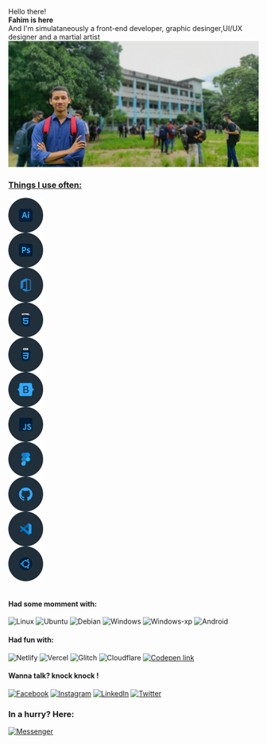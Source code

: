 Hello there! <br>
**Fahim is here** <br>
And I'm simulataneously a front-end developer, graphic desinger,UI/UX designer and a martial artist
![Mahtamun Hoque Fahim standing alone in front of his school](https://raw.githubusercontent.com/mahtamun-hoque-fahim/server/main/for-readme/1629271120685(1).jpg) <br>

<u><h3>Things I use often:</h3></u>
<div height="90rem" width="210rem" style="display:grid;">
<img src="https://raw.githubusercontent.com/mahtamun-hoque-fahim/server/48cb0cab391c310afca7186acfdf3cef90b71b2b/for-readme/readme%20badge%201.svg" alt=" Adobe Illustraotr  " style="display:block;" height="70rem">
<img src="https://raw.githubusercontent.com/mahtamun-hoque-fahim/server/48cb0cab391c310afca7186acfdf3cef90b71b2b/for-readme/readme%20badge%202.svg" alt=" Adobe Photoshop  " style="display:block;" height="70rem">
<img src="https://raw.githubusercontent.com/mahtamun-hoque-fahim/server/48cb0cab391c310afca7186acfdf3cef90b71b2b/for-readme/readme%20badge%203.svg" alt=" Microsoft Office  " style="display:block;" height="70rem">
<img src="https://raw.githubusercontent.com/mahtamun-hoque-fahim/server/48cb0cab391c310afca7186acfdf3cef90b71b2b/for-readme/readme%20badge%204.svg" alt=" HTML5  " style="display:block;" height="70rem">
<img src="https://raw.githubusercontent.com/mahtamun-hoque-fahim/server/48cb0cab391c310afca7186acfdf3cef90b71b2b/for-readme/readme%20badge%205.svg" alt=" CSS3  " style="display:block;" height="70rem">
<img src="https://raw.githubusercontent.com/mahtamun-hoque-fahim/server/48cb0cab391c310afca7186acfdf3cef90b71b2b/for-readme/readme%20badge%206.svg" alt=" Bootstrap  " style="display:block;" height="70rem">
<img src="https://raw.githubusercontent.com/mahtamun-hoque-fahim/server/48cb0cab391c310afca7186acfdf3cef90b71b2b/for-readme/readme%20badge%207.svg" alt="  JavaScript " style="display:block;" height="70rem">
<img src="https://raw.githubusercontent.com/mahtamun-hoque-fahim/server/48cb0cab391c310afca7186acfdf3cef90b71b2b/for-readme/readme%20badge%2011.svg" alt="  Git " style="display:block;" height="70rem">
<img src="https://raw.githubusercontent.com/mahtamun-hoque-fahim/server/48cb0cab391c310afca7186acfdf3cef90b71b2b/for-readme/readme%20badge%209.svg" alt=" Github  " style="display:block;" height="70rem">
<img src="https://raw.githubusercontent.com/mahtamun-hoque-fahim/server/48cb0cab391c310afca7186acfdf3cef90b71b2b/for-readme/readme%20badge%2010.svg" alt="  JavaScript " style="display:block;" height="70rem">
<img src="https://raw.githubusercontent.com/mahtamun-hoque-fahim/server/48cb0cab391c310afca7186acfdf3cef90b71b2b/for-readme/readme%20badge%2012.svg" alt=" Github  " style="display:block;" height="70rem">
</div>
<br>

#### Had some momment with:
![Linux](https://img.shields.io/badge/Linux-001D33?style=for-the-badge&logo=linux&logoColor=cyan)
![Ubuntu](https://img.shields.io/badge/Ubuntu-001D33?style=for-the-badge&logo=ubuntu&logoColor=cyan)
![Debian](https://img.shields.io/badge/Debian-001D33?style=for-the-badge&logo=debian&logoColor=cyan)
![Windows](https://img.shields.io/badge/Windows-001D33?style=for-the-badge&logo=windows&logoColor=cyan)
![Windows-xp](https://img.shields.io/badge/Windows_XP-001D33?style=for-the-badge&logo=windows-xp&logoColor=cyan)
![Android](https://img.shields.io/badge/Android-001D33?style=for-the-badge&logo=android&logoColor=cyan)

#### Had fun with:
![Netlify](https://img.shields.io/badge/Netlify-001D33?style=for-the-badge&logo=netlify&logoColor=cyan)
![Vercel](https://img.shields.io/badge/Vercel-001D33?style=for-the-badge&logo=vercel&logoColor=cyan)
![Glitch](https://img.shields.io/badge/Glitch-001D33?style=for-the-badge&logo=glitch&logoColor=cyan)
![Cloudflare](https://img.shields.io/badge/Cloudflare-001D33?style=for-the-badge&logo=Cloudflare&logoColor=cyan)
[![Codepen link](https://img.shields.io/badge/Codepen-001D33?style=for-the-badge&logo=codepen&logoColor=cyan)](https://codepen.io/mahtamunhoquefahim)


#### Wanna talk? knock knock !

[![Facebook](https://img.shields.io/badge/Facebook-%23001D33.svg?style=for-the-badge&logo=Facebook&logoColor=cyan)](https://facebook.com/fahimspacealt)
[![Instagram](https://img.shields.io/badge/Instagram-%23001D33.svg?style=for-the-badge&logo=Instagram&logoColor=cyan)](https://instagram.com/mahtamunhoquefahim)
[![LinkedIn](https://img.shields.io/badge/linkedin-%23001D33.svg?style=for-the-badge&logo=linkedin&logoColor=cyan)](linkedin.com/in/mahtamun-hoque-fahim)
[![Twitter](https://img.shields.io/badge/Twitter-001D33?style=for-the-badge&logo=twitter&logoColor=cyan)](https://twitter.com/mahtamunF)



### In a hurry? Here:
[![Messenger](https://img.shields.io/badge/Messenger-cyan?style=for-the-badge&logo=messenger&logoColor=black)](https://m.me/mahtamunhoque.fahim)

